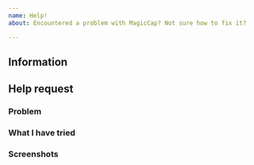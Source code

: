 ```yaml
---
name: Help!
about: Encountered a problem with MagicCap? Not sure how to fix it?

---
```


<!-- Don't write inside the arrows as they will be hidden when you post your issue.

Want faster support? Feel free tp join our Discord server to get help sooner:
https://discord.gg/gz52jPR

If you're happy to wait (or you were sent here from Discord), read on:

1.  Fill out the template.
      This will help us understand what problem you've encountered and help us
      find a solution.

2.  Delete this line and all above lines before posting your issue! -->

## Information
<!-- Replace this with the full output of `Preferences > About > Debug Info` in MagicCap -->

## Help request

### Problem
<!-- What problem did you encounter? -->

### What I have tried
<!-- What have you tried so far? -->

### Screenshots
<!-- If relevant, include any screenshots here. -->
